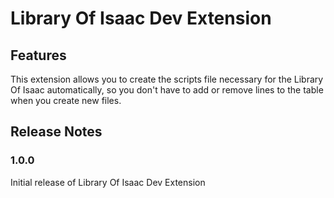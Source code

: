 # Library Of Isaac Dev Extension

## Features

This extension allows you to create the scripts file necessary for the Library Of Isaac automatically, so you don't have to add or remove lines to the table when you create new files.



## Release Notes

### 1.0.0

Initial release of Library Of Isaac Dev Extension
